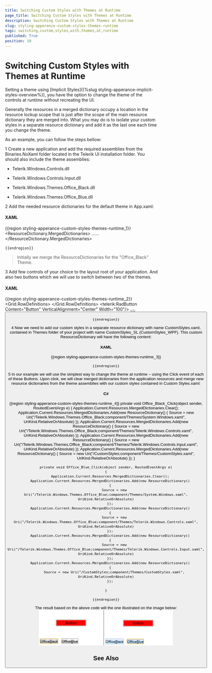 ```yaml
---
title: Switching Custom Styles with Themes at Runtime
page_title: Switching Custom Styles with Themes at Runtime
description: Switching Custom Styles with Themes at Runtime
slug: styling-apperance-custom-styles-themes-runtime
tags: switching,custom,styles,with,themes,at,runtime
published: True
position: 10
---
```


# Switching Custom Styles with Themes at Runtime

Setting a theme using  [Implicit Styles]({%slug styling-apperance-implicit-styles-overview%}), you have the option to change the theme of the controls at runtime without recreating the UI. 

Generally the resources in a merged dictionary occupy a location in the resource lockup scope that is just after the scope of the main resource dictionary they are merged into. What you may do is to isolate your custom styles in a separate resource dictionary and add it as the last one each time you change the theme.
        

As an example, you can follow the steps bellow:
        

1 Create a new application and add the required assemblies from the Binaries.NoXaml folder located in the Telerik UI installation folder. You should also include the theme assemblies:
        

* Telerik.Windows.Controls.dll
            

* Telerik.Windows.Controls.Input.dll
            

* Telerik.Windows.Themes.Office_Black.dll
            

* Telerik.Windows.Themes.Office_Blue.dll
            

2 Add the needed resource dictionaries for the default theme in App.xaml:

#### __XAML__

{{region styling-apperance-custom-styles-themes-runtime_1}}
	<ResourceDictionary>
		<ResourceDictionary.MergedDictionaries>
		 <ResourceDictionary Source="/Telerik.Windows.Themes.Office_Black;component/Themes/System.Windows.xaml"/>
		 <ResourceDictionary Source="/Telerik.Windows.Themes.Office_Black;component/Themes/Telerik.Windows.Controls.xaml"/>
	 	 <ResourceDictionary Source="/Telerik.Windows.Themes.Office_Black;component/Themes/Telerik.Windows.Controls.Input.xaml"/>
	                ......
	</ResourceDictionary.MergedDictionaries>
	</ResourceDictionary>
	
	{{endregion}}



>Initially we merge the ResourceDictionaries for the "Office_Black" Theme.

3 Add few controls of your choice to the layout root of your application. And also two buttons which we will use to switch between two of the themes. 

#### __XAML__

{{region styling-apperance-custom-styles-themes-runtime_2}}
	<Grid x:Name="LayoutRoot" Background="White">
    <Grid.RowDefinitions>
        <RowDefinition Height="*"/>
        <RowDefinition Height="auto"/>
    </Grid.RowDefinitions>
        <telerik:RadButton Content="Button" VerticalAlignment="Center" Width="100"/>
        <StackPanel Grid.Row="1" Orientation="Horizontal">
            <Button x:Name="Office_Black" Margin="5" Content="Office_Black" Click="Office_Black_Click"/>
            <Button x:Name="Office_Blue" Margin="5" Content="Office_Blue" Click="Office_Blue_Click"/>
		</StackPanel>
	</Grid>
	
	{{endregion}}



4 Now we need to add our custom styles in a separate resource dictionary with name CustomStyles.xaml, contained in Themes folder of your project with name CustomStyles_SL (CustomStyles_WPF). This custom ResourceDictionary will have the following content:

#### __XAML__

{{region styling-apperance-custom-styles-themes-runtime_3}}
	<ResourceDictionary xmlns="http://schemas.microsoft.com/winfx/2006/xaml/presentation"
	                    xmlns:telerik="http://schemas.telerik.com/2008/xaml/presentation"
	                    xmlns:x="http://schemas.microsoft.com/winfx/2006/xaml">
	    <Style TargetType="telerik:RadButton" BasedOn="{StaticResource RadButtonStyle}">
	        <Setter Property="Background" Value="Red"/>
	    </Style>
	</ResourceDictionary>
	
	{{endregion}}



5 In our example we will use the simplest way to change the theme at runtime – using the Click event of each of these Buttons. Upon click, we will clear merged dictionaries from the application resources and merge new resource dictionaries from the theme assemblies with our custom styles contained in Custom Styles.xaml:

#### __C#__

{{region styling-apperance-custom-styles-themes-runtime_4}}
	private void Office_Black_Click(object sender, RoutedEventArgs e)
	{
	    Application.Current.Resources.MergedDictionaries.Clear();
	    Application.Current.Resources.MergedDictionaries.Add(new ResourceDictionary()
	    {
	        Source = new Uri("/Telerik.Windows.Themes.Office_Black;component/Themes/System.Windows.xaml", UriKind.RelativeOrAbsolute)
	    });
	    Application.Current.Resources.MergedDictionaries.Add(new ResourceDictionary()
	    {
	        Source = new Uri("/Telerik.Windows.Themes.Office_Black;component/Themes/Telerik.Windows.Controls.xaml", UriKind.RelativeOrAbsolute)
	    });
	    Application.Current.Resources.MergedDictionaries.Add(new ResourceDictionary()
	    {
	        Source = new Uri("/Telerik.Windows.Themes.Office_Black;component/Themes/Telerik.Windows.Controls.Input.xaml", UriKind.RelativeOrAbsolute)
	    });
	    Application.Current.Resources.MergedDictionaries.Add(new ResourceDictionary()
	    {
	        Source = new Uri("/CustomStyles;component/Themes/CustomStyles.xaml", UriKind.RelativeOrAbsolute)
	    });
	}
	
	private void Office_Blue_Click(object sender, RoutedEventArgs e)
	{
	    Application.Current.Resources.MergedDictionaries.Clear();
	    Application.Current.Resources.MergedDictionaries.Add(new ResourceDictionary()
	    {
	        Source = new Uri("/Telerik.Windows.Themes.Office_Blue;component/Themes/System.Windows.xaml", UriKind.RelativeOrAbsolute)
	    });
	    Application.Current.Resources.MergedDictionaries.Add(new ResourceDictionary()
	    {
	        Source = new Uri("/Telerik.Windows.Themes.Office_Blue;component/Themes/Telerik.Windows.Controls.xaml", UriKind.RelativeOrAbsolute)
	    });
	    Application.Current.Resources.MergedDictionaries.Add(new ResourceDictionary()
	    {
	        Source = new Uri("/Telerik.Windows.Themes.Office_Blue;component/Themes/Telerik.Windows.Controls.Input.xaml", UriKind.RelativeOrAbsolute)
	    });
	    Application.Current.Resources.MergedDictionaries.Add(new ResourceDictionary()
	    {
	        Source = new Uri("/CustomStyles;component/Themes/CustomStyles.xaml", UriKind.RelativeOrAbsolute)
	    });
	
	}
	
	{{endregion}}



The result based on the above code will the one illustrated on the image below:
![styling-apperance-custom-style](images/styling-apperance-custom-style.png)

## See Also
